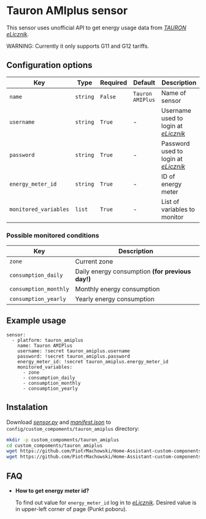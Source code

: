 # Tauron AMIplus sensor

This sensor uses unofficial API to get energy usage data from [*TAURON eLicznik*](https://elicznik.tauron-dystrybucja.pl).

WARNING: Currently it only supports G11 and G12 tariffs.

## Configuration options

| Key | Type | Required | Default | Description |
| --- | --- | --- | --- | --- |
| `name` | `string` | `False` | `Tauron AMIPlus` | Name of sensor |
| `username` | `string` | `True` | - | Username used to login at [*eLicznik*](https://elicznik.tauron-dystrybucja.pl) |
| `password` | `string` | `True` | - | Password used to login at [*eLicznik*](https://elicznik.tauron-dystrybucja.pl) |
| `energy_meter_id` | `string` | `True` | - | ID of energy meter |
| `monitored_variables` | `list` | `True` | - | List of variables to monitor |

### Possible monitored conditions

| Key | Description |
| --- | --- | 
| `zone` | Current zone |
| `consumption_daily` | Daily energy consumption **(for previous day!)** |
| `consumption_monthly` | Monthly energy consumption |
| `consumption_yearly` | Yearly energy consumption |

## Example usage

```
sensor:
  - platform: tauron_amiplus
    name: Tauron AMIPlus
    username: !secret tauron_amiplus.username
    password: !secret tauron_amiplus.password
    energy_meter_id: !secret tauron_amiplus.energy_meter_id
    monitored_variables:
      - zone
      - consumption_daily
      - consumption_monthly
      - consumption_yearly
```

## Instalation

Download [*sensor.py*](https://github.com/PiotrMachowski/Home-Assistant-custom-components-Tauron-AMIplus/raw/master/sensor.py) and [*manifest.json*](https://github.com/PiotrMachowski/Home-Assistant-custom-components-Tauron-AMIplus/raw/master/manifest.json) to `config/custom_compoments/tauron_amiplus` directory:
```bash
mkdir -p custom_compoments/tauron_amiplus
cd custom_compoments/tauron_amiplus
wget https://github.com/PiotrMachowski/Home-Assistant-custom-components-Tauron-AMIplus/raw/master/sensor.py
wget https://github.com/PiotrMachowski/Home-Assistant-custom-components-Tauron-AMIplus/raw/master/manifest.json
```

## FAQ

* **How to get energy meter id?**
  
  To find out value for `energy_meter_id` log in to [_*eLicznik*_](https://elicznik.tauron-dystrybucja.pl). Desired value is in upper-left corner of page (Punkt poboru).